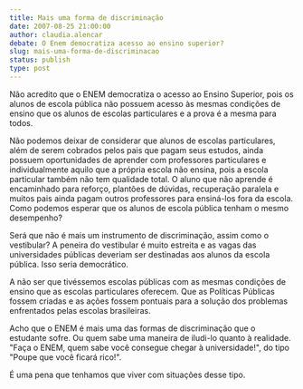 ```yaml
---
title: Mais uma forma de discriminação
date: 2007-08-25 21:00:00
author: claudia.alencar
debate: O Enem democratiza acesso ao ensino superior?
slug: mais-uma-forma-de-discriminacao
status: publish 
type: post
---
```


Não acredito que o ENEM democratiza o acesso ao Ensino Superior, pois os alunos de escola pública não possuem acesso às mesmas condições de ensino que os alunos de escolas particulares e a prova é a mesma para todos.   

Não podemos deixar de considerar que alunos de escolas particulares, além de serem cobrados pelos pais que pagam seus estudos, ainda possuem oportunidades de aprender com professores particulares e individualmente aquilo que a própria escola não ensina, pois a escola particular também não tem qualidade total. O aluno que não aprende é encaminhado para reforço, plantões de dúvidas, recuperação paralela e muitos pais ainda pagam outros professores para ensiná-los fora da escola. Como podemos esperar que os alunos de escola pública tenham o mesmo desempenho?   

Será que não é mais um instrumento de discriminação, assim como o vestibular? A peneira do vestibular é muito estreita e as vagas das universidades públicas deveriam ser destinadas aos alunos da escola pública. Isso seria democrático.   

A não ser que tivéssemos escolas públicas com as mesmas condições de ensino que as escolas particulares oferecem. Que as Políticas Públicas fossem criadas e as ações fossem pontuais para a solução dos problemas enfrentados pelas escolas brasileiras.   

Acho que o ENEM é mais uma das formas de discriminação que o estudante sofre. Ou quem sabe uma maneira de iludi-lo quanto à realidade. "Faça o ENEM, quem sabe você consegue chegar à universidade!", do tipo "Poupe que você ficará rico!".  

É uma pena que tenhamos que viver com situações desse tipo.
